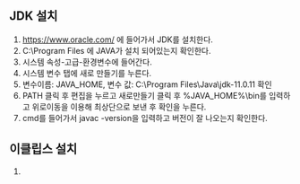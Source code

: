 ## JDK 설치
1. https://www.oracle.com/ 에 들어가서 JDK를 설치한다.
2. C:\Program Files 에 JAVA가 설치 되어있는지 확인한다.
3. 시스템 속성-고급-환경변수에 들어간다.
4. 시스템 변수 탭에 새로 만들기를 누른다.
5. 변수이름: JAVA_HOME, 변수 값: C:\Program Files\Java\jdk-11.0.11 확인
6. PATH 클릭 후 편집을 누르고 새로만들기 클릭 후 %JAVA_HOME%\bin를 입력하고 위로이동을 이용해 최상단으로 보낸 후 확인을 누른다.
7. cmd를 들어가서 javac -version을 입력하고 버전이 잘 나오는지 확인한다.

## 이클립스 설치
1.